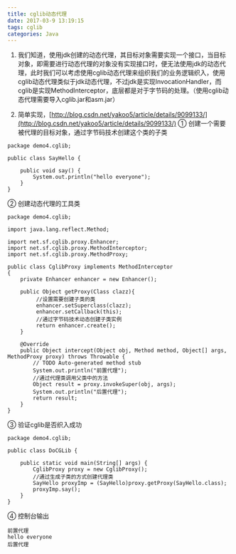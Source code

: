 ```yaml
---
title: cglib动态代理
date: 2017-03-9 13:19:15
tags: cglib
categories: Java
---
```

1. 我们知道，使用jdk创建的动态代理，其目标对象需要实现一个接口，当目标对象，即需要进行动态代理的对象没有实现接口时，便无法使用jdk的动态代理，此时我们可以考虑使用cglib动态代理来组织我们的业务逻辑织入，使用cglib动态代理类似于jdk动态代理，不过jdk是实现InvocationHandler，而cglib是实现MethodInterceptor，底层都是对于字节码的处理。（使用cglib动态代理需要导入cglib.jar和asm.jar）
<!--more-->
2. 简单实现，[http://blog.csdn.net/yakoo5/article/details/9099133/](http://blog.csdn.net/yakoo5/article/details/9099133/)
① 创建一个需要被代理的目标对象，通过字节码技术创建这个类的子类
```
package demo4.cglib;

public class SayHello {

	public void say() {
		System.out.println("hello everyone");
	}
}
```
② 创建动态代理的工具类
```
package demo4.cglib;

import java.lang.reflect.Method;

import net.sf.cglib.proxy.Enhancer;
import net.sf.cglib.proxy.MethodInterceptor;
import net.sf.cglib.proxy.MethodProxy;

public class CglibProxy implements MethodInterceptor
{
	private Enhancer enhancer = new Enhancer();
	
	public Object getProxy(Class clazz){
		 //设置需要创建子类的类  
		 enhancer.setSuperclass(clazz);  
		 enhancer.setCallback(this);  
		 //通过字节码技术动态创建子类实例  
		 return enhancer.create();
	}
	
	@Override
	public Object intercept(Object obj, Method method, Object[] args, MethodProxy proxy) throws Throwable {
		// TODO Auto-generated method stub
		System.out.println("前置代理");  
		//通过代理类调用父类中的方法  
		Object result = proxy.invokeSuper(obj, args);  
		System.out.println("后置代理");  
		return result;
	}	
}

```
③ 验证cglib是否织入成功
```
package demo4.cglib;

public class DoCGLib {

	public static void main(String[] args) {
		CglibProxy proxy = new CglibProxy();
		//通过生成子类的方式创建代理类
		SayHello proxyImp = (SayHello)proxy.getProxy(SayHello.class);
		proxyImp.say();  
	}
}
```
④ 控制台输出
```
前置代理
hello everyone
后置代理
```